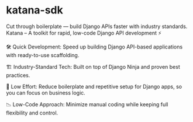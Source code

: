 # katana-sdk
Cut through boilerplate — build Django APIs faster with industry standards.
Katana – A toolkit for rapid, low-code Django API development ⚡

🛠 Quick Development: Speed up building Django API-based applications with ready-to-use scaffolding.

🏗 Industry-Standard Tech: Built on top of Django Ninja and proven best practices.

🎯 Low Effort: Reduce boilerplate and repetitive setup for Django apps, so you can focus on business logic.

📉 Low-Code Approach: Minimize manual coding while keeping full flexibility and control.
